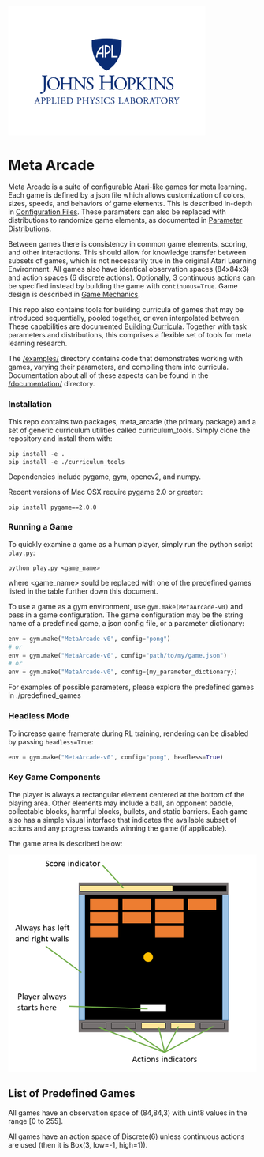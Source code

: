 
<img src="./readme_content/apl_small_vertical_blue.png" width="400"/>

Meta Arcade
========

Meta Arcade is a suite of configurable Atari-like games for meta learning. Each game is defined by a json file which allows customization of colors, sizes, speeds, and behaviors of game elements.  This is described in-depth in [Configuration Files](./documentation/ConfigurationFiles.md). These parameters can also be replaced with distributions to randomize game elements, as documented in [Parameter Distributions](./documentation/ParameterDistributions.md). 

Between games there is consistency in common game elements, scoring, and other interactions.  This should allow for knowledge transfer between subsets of games, which is not necessarily true in the original Atari Learning Environment. All games also have identical observation spaces (84x84x3) and action spaces (6 discrete actions). Optionally, 3 continuous actions can be specified instead by building the game with ```continuous=True```. Game design is described in [Game Mechanics](./documentation/GameMechanics.md). 

This repo also contains tools for building curricula of games that may be introduced sequentially, pooled together, or even interpolated between.  These capabilities are documented [Building Curricula](./documentation/BuildingCurricula.md). Together with task parameters and distributions, this comprises a flexible set of tools for meta learning research.

The [/examples/](./examples/) directory contains code that demonstrates working with games, varying their parameters, and compiling them into curricula. Documentation about all of these aspects can be found in the [/documentation/](./documentation/) directory.


### Installation

This repo contains two packages, meta_arcade (the primary package) and a set of generic curriculum utilities called curriculum_tools. Simply clone the repository and install them with:
```
pip install -e .
pip install -e ./curriculum_tools
```

Dependencies include pygame, gym, opencv2, and numpy.

Recent versions of Mac OSX require pygame 2.0 or greater:
```
pip install pygame==2.0.0
```

### Running a Game

To quickly examine a game as a human player, simply run the python script ```play.py```:
```
python play.py <game_name>
```
where <game_name> sould be replaced with one of the predefined games listed in the table further down this document.

To use a game as a gym environment, use ```gym.make(MetaArcade-v0)``` and pass in a game configuration.  The game configuration may be the string name of a predefined game, a json config file, or a parameter dictionary:
```python
env = gym.make("MetaArcade-v0", config="pong")
# or
env = gym.make("MetaArcade-v0", config="path/to/my/game.json")
# or
env = gym.make("MetaArcade-v0", config={my_parameter_dictionary})
```

For examples of possible parameters, please explore the predefined games in ./predefined_games


### Headless Mode
To increase game framerate during RL training, rendering can be disabled by passing ```headless=True```:
```python
env = gym.make("MetaArcade-v0", config="pong", headless=True)
```


### Key Game Components

The player is always a rectangular element centered at the bottom of the playing area. Other elements may include a ball, an opponent paddle, collectable blocks, harmful blocks, bullets, and static barriers.  Each game also has a simple visual interface that indicates the available subset of actions and any progress towards winning the game (if applicable).

The game area is described below:

![](./readme_content/metaarcade.PNG)


## List of Predefined Games

All games have an observation space of (84,84,3) with uint8 values in the range [0 to 255].

All games have an action space of Discrete(6) unless continuous actions are used (then it is Box(3, low=-1, high=1)).


